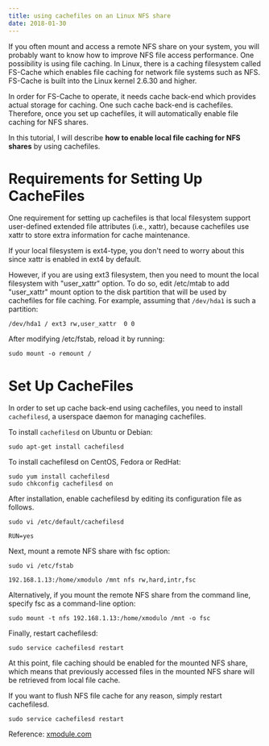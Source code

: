 ```yaml
---
title: using cachefiles on an Linux NFS share
date: 2018-01-30
---
```



If you often mount and access a remote NFS share on your system, you
will probably want to know how to improve NFS file access performance.
One possibility is using file caching. In Linux, there is a caching
filesystem called FS-Cache which enables file caching for network file
systems such as NFS. FS-Cache is built into the Linux kernel 2.6.30
and higher.

In order for FS-Cache to operate, it needs cache back-end which
provides actual storage for caching. One such cache back-end is
cachefiles. Therefore, once you set up cachefiles, it will
automatically enable file caching for NFS shares.

In this tutorial, I will describe **how to enable local file caching for
NFS shares** by using cachefiles.

# Requirements for Setting Up CacheFiles

One requirement for setting up cachefiles is that local filesystem
support user-defined extended file attributes (i.e., xattr), because
cachefiles use xattr to store extra information for cache maintenance.

If your local filesystem is ext4-type, you don't need to worry about
this since xattr is enabled in ext4 by default.

However, if you are using ext3 filesystem, then you need to mount the
local filesystem with "user_xattr" option. To do so, edit /etc/mtab
to add "user_xattr" mount option to the disk partition that will be
used by cachefiles for file caching. For example, assuming that
`/dev/hda1` is such a partition:

```
/dev/hda1 / ext3 rw,user_xattr  0 0
```

After modifying /etc/fstab, reload it by running:

```
sudo mount -o remount /
```

# Set Up CacheFiles

In order to set up cache back-end using cachefiles, you need to
install `cachefilesd`, a userspace daemon for managing cachefiles.

To install `cachefilesd` on Ubuntu or Debian:

```
sudo apt-get install cachefilesd
```

To install cachefilesd on CentOS, Fedora or RedHat:

```
sudo yum install cachefilesd
sudo chkconfig cachefilesd on
```

After installation, enable cachefilesd by editing its configuration
file as follows.

```
sudo vi /etc/default/cachefilesd

RUN=yes
```

Next, mount a remote NFS share with fsc option:

```
sudo vi /etc/fstab

192.168.1.13:/home/xmodulo /mnt nfs rw,hard,intr,fsc
```

Alternatively, if you mount the remote NFS share from the command line, specify fsc as a command-line option:

```
sudo mount -t nfs 192.168.1.13:/home/xmodulo /mnt -o fsc
```

Finally, restart cachefilesd:

```
sudo service cachefilesd restart
```

At this point, file caching should be enabled for the mounted NFS
share, which means that previously accessed files in the mounted
NFS share will be retrieved from local file cache.

If you want to flush NFS file cache for any reason, simply restart
cachefilesd.

```
sudo service cachefilesd restart
```

Reference: [xmodule.com](http://xmodulo.com/how-to-enable-local-file-caching-for-nfs-share-on-linux.html)
